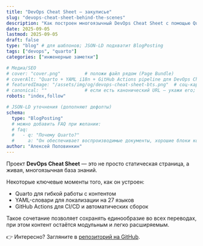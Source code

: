 ```yaml
---
title: "DevOps Cheat Sheet — закулисье"
slug: "devops-cheat-sheet-behind-the-scenes"
description: "Как построен многоязычный DevOps Cheat Sheet с помощью Quarto, YAML-локализации (27+ языков) и GitHub Actions CI/CD."
date: 2025-09-05
lastmod: 2025-09-05
draft: false
type: "blog" # для шаблонов; JSON-LD подхватит BlogPosting
tags: ["devops", "quarto"]
categories: ["инженерные заметки"]

# Медиа/SEO
# cover: "cover.png"         # положи файл рядом (Page Bundle)
# coverAlt: "Quarto + YAML i18n + GitHub Actions pipeline для DevOps Cheat Sheet"
# featuredImage: "/assets/img/og/devops-cheat-sheet-bts.png"  # соц-карточка (опционально)
# canonical: ""              # если есть канонический URL — укажи его; иначе оставь пустым
robots: "index,follow"

# JSON-LD уточнения (дополняют дефолты)
schema:
  type: "BlogPosting"
  # можно добавить FAQ при желании:
  # faq:
  #   - q: "Почему Quarto?"
  #     a: "Он обеспечивает воспроизводимые документы, хорошие блоки кода и сборку в разных форматах."
author: "Алексей Половинкин"
---
```


Проект **DevOps Cheat Sheet** — это не просто статическая страница, а живая, многоязычная база знаний.

Некоторые ключевые моменты того, как он устроен:

- Quarto для гибкой работы с контентом
- YAML-словари для локализации на 27 языков
- GitHub Actions для CI/CD и автоматических сборок

Такое сочетание позволяет сохранять единообразие во всех переводах, при этом контент остаётся модульным и легко расширяемым.

👉 Интересно? Загляните в [репозиторий на GitHub](https://github.com/Hackitect7/devops-cheat-sheet).

